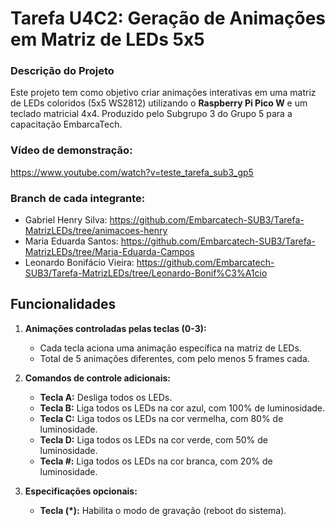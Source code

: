 

# Tarefa U4C2: Geração de Animações em Matriz de LEDs 5x5

### Descrição do Projeto
Este projeto tem como objetivo criar animações interativas em uma matriz de LEDs coloridos (5x5 WS2812) utilizando o **Raspberry Pi Pico W** e um teclado matricial 4x4. Produzido pelo Subgrupo 3 do Grupo 5 para a capacitação EmbarcaTech.

### Vídeo de demonstração:

https://www.youtube.com/watch?v=teste_tarefa_sub3_gp5

### Branch de cada integrante:

- Gabriel Henry Silva: https://github.com/Embarcatech-SUB3/Tarefa-MatrizLEDs/tree/animacoes-henry
- Maria Eduarda Santos: https://github.com/Embarcatech-SUB3/Tarefa-MatrizLEDs/tree/Maria-Eduarda-Campos
- Leonardo Bonifácio Vieira: https://github.com/Embarcatech-SUB3/Tarefa-MatrizLEDs/tree/Leonardo-Bonif%C3%A1cio

## Funcionalidades
1. **Animações controladas pelas teclas (0-3):**
   - Cada tecla aciona uma animação específica na matriz de LEDs.
   - Total de 5 animações diferentes, com pelo menos 5 frames cada.

2. **Comandos de controle adicionais:**
   - **Tecla A:** Desliga todos os LEDs.
   - **Tecla B:** Liga todos os LEDs na cor azul, com 100% de luminosidade.
   - **Tecla C:** Liga todos os LEDs na cor vermelha, com 80% de luminosidade.
   - **Tecla D:** Liga todos os LEDs na cor verde, com 50% de luminosidade.
   - **Tecla #:** Liga todos os LEDs na cor branca, com 20% de luminosidade.

3. **Especificações opcionais:**
   - **Tecla (*):** Habilita o modo de gravação (reboot do sistema).

